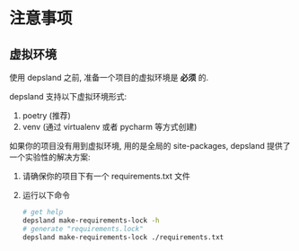 # 注意事项

## 虚拟环境

使用 depsland 之前, 准备一个项目的虚拟环境是 **必须** 的.

depsland 支持以下虚拟环境形式:

1. poetry (推荐)
2. venv (通过 virtualenv 或者 pycharm 等方式创建)

如果你的项目没有用到虚拟环境, 用的是全局的 site-packages, depsland 提供了一个实验性的解决方案:

1. 请确保你的项目下有一个 requirements.txt 文件
2. 运行以下命令

    ```sh
    # get help
    depsland make-requirements-lock -h
    # generate "requirements.lock"
    depsland make-requirements-lock ./requirements.txt
    ```

